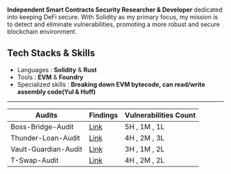<!-- <h1 align="center"> Hello World 🌍 I'm Aditya <img src="https://raw.githubusercontent.com/ABSphreak/ABSphreak/master/gifs/Hi.gif" width="30px">
</h1>  
<br/>
<span> <img src="https://visitor-badge.laobi.icu/badge?page_id=adityaxxz" align="right" alt="visitors"/> </span>
  <h1 style="strong">Howdy <img src="https://slackmojis.com/emojis/8809-wave_hello/download" alt="hello" width=35 /> Aditya Here!  </h1>
  -->
<br/>
<!-- <h3 align="center"> -->
<!-- <img src="https://user-images.githubusercontent.com/73097560/115834477-dbab4500-a447-11eb-908a-139a6edaec5c.gif" width="100%"></a> -->

__Independent Smart Contracts Security Researcher & Developer__ dedicated into keeping DeFi secure. With Solidity as my primary focus, my mission is to detect and eliminate vulnerabilities, promoting a more robust and secure blockchain environment.

<!-- <img src="https://user-images.githubusercontent.com/73097560/115834477-dbab4500-a447-11eb-908a-139a6edaec5c.gif" width="100%"></a> -->
<!-- <h3 align="left">🌐Connect w/ me:</h3> -->
<!-- <p align="left">


<a href="https://instagram.com/adiityaxxz" target="blank"><img align="center" src="https://raw.githubusercontent.com/rahuldkjain/github-profile-readme-generator/master/src/images/icons/Social/instagram.svg" alt="adityaranjan" height="34" width="40" /></a>
<a href="https://twitter.com/adiityatwt" target="blank"><img align="center" src="https://raw.githubusercontent.com/rahuldkjain/github-profile-readme-generator/master/src/images/icons/Social/twitter.svg" alt="adityaranjan" height="35" width="40" /></a> -->
<!-- <p align="left" >
	<a href="https://www.linkedin.com/in/aditya-ranjan-bab618257"><img alt="linkedin" width="10%" style="padding:5px" src="https://img.icons8.com/clouds/100/000000/linkedin.png"/></a>
	<a href="https://www.instagram.com/adiityaxxz"><img alt="instagram" width="10%" style="padding:5px" src="https://img.icons8.com/clouds/100/000000/instagram.png"/></a> -->
<!-- 	
### 🌐 Socials:
     [![Instagram](https://img.shields.io/badge/Instagram-%23E4405F.svg?logo=Instagram&logoColor=white)](https://instagram.com/adiityaxxz)
</p>
-->

 <!--  <img src="https://user-images.githubusercontent.com/73097560/115834477-dbab4500-a447-11eb-908a-139a6edaec5c.gif" width="100%"></a> -->
  
 <!-- <img src="https://user-images.githubusercontent.com/73097560/115834477-dbab4500-a447-11eb-908a-139a6edaec5c.gif" width="100%"></a> -->


 ## Tech Stacks & Skills 
- Languages : **Solidity** & **Rust**
- Tools : **EVM** & **Foundry**
- Specialized skills : **Breaking down EVM bytecode, can read/write assembly code(Yul & Huff)**


 <!-- ### Tech Stack:
![C++](https://img.shields.io/badge/c++-%2300599C.svg?style=for-the-badge&logo=c%2B%2B&logoColor=white) ![Java](https://img.shields.io/badge/java-%23ED8B00.svg?style=for-the-badge&logo=java&logoColor=white)  ![Python](https://img.shields.io/badge/python-3670A0?style=for-the-badge&logo=python&logoColor=ffdd54) ![MySQL](https://img.shields.io/badge/mysql-%2300f.svg?style=for-the-badge&logo=mysql&logoColor=white) ![Kubernetes](https://img.shields.io/badge/kubernetes-%23326ce5.svg?style=for-the-badge&logo=kubernetes&logoColor=white) ![Docker](https://img.shields.io/badge/docker-%230db7ed.svg?style=for-the-badge&logo=docker&logoColor=white) -->


 <!--  <img src="https://user-images.githubusercontent.com/73097560/115834477-dbab4500-a447-11eb-908a-139a6edaec5c.gif" width="100%"></a> -->
---
 <!-- ![adityaxxz's GitHub stats](https://github-readme-stats.vercel.app/api?username=adityaxxz&show_icons=true&theme=synthwave) -->

  
|Audits | Findings | Vulnerabilities Count
|--|--|--|
|Boss-Bridge-Audit | [Link](https://github.com/adityaxxz/Boss-Bridge-Audit/blob/main/audit-data/findings.md) | 5H , 1M , 1L | 
|Thunder-Loan-Audit | [Link](https://github.com/adityaxxz/ThunderLoan-Audit/blob/main/audit-data/findings.md) | 4H , 2M , 3L | 
|Vault-Guardian-Audit | [Link](https://github.com/adityaxxz/Vault-Guardian-Audit/blob/main/audit-data/findings.md) | 3H , 1M , 2L |
|T-Swap-Audit | [Link](https://github.com/adityaxxz/TSwap-Audit/blob/main/audit-data/findings.md) | 4H , 2M , 2L |



<!-- &nbsp; &nbsp; &nbsp; ![Top Langs](https://github-readme-stats.vercel.app/api/top-langs/?username=adityaxxz&layout=donut&align=right&title_color=2b213a&icon_color=2b213a&text_color=2b213a&bg_color=8e8cd8&text_bold=true)  -->

<!--
![adityaxxz's GitHub stats](https://github-readme-stats.vercel.app/api?username=adityaxxz&show_icons=true&title_color=2b213a&icon_color=2b213a&text_color=2b213a&bg_color=8e8cd8&card_width=400) &nbsp; -->

<!-- Circular side by side stats -->
<!--
<a href="https://github.com/anuraghazra/github-readme-stats">
  <img height=200 align="center" src="https://github-readme-stats.vercel.app/api?username=adityaxxz&show_icons=true&title_color=2b213a&icon_color=2b213a&text_color=2b213a&bg_color=8e8cd8" />
</a>
&nbsp; &nbsp; &nbsp; &nbsp; &nbsp; &nbsp; 
<a href="https://github.com/anuraghazra/github-readme-stats">
  <img height=200 align="center" src="https://github-readme-stats.vercel.app/api/top-langs/?username=adityaxxz&layout=donut&align=right&title_color=2b213a&icon_color=2b213a&text_color=2b213a&bg_color=8e8cd8&text_bold=true" />
</a>
-->

<!-- ### PROFILE VIEWS 
![VisitorCount](https://profile-counter.glitch.me/adityaxxz/count.svg) -->


<!--
**adityaxxz/adityaxxz** is a ✨ _special_ ✨ repository because its `README.md` (this file) appears on your GitHub profile.

Here are some ideas to get you started:

- 🔭 I’m currently working on 
- 🌱 I’m currently learning ...
- 👯 I’m looking to collaborate on ...
- 🤔 I’m looking for help with ...
- 💬 Ask me about ...
- 📫 How to reach me: ...
- 😄 Pronouns: ...
- ⚡ Fun fact: ...
-->


<!--


## 🌐 Socials:
[![Instagram](https://img.shields.io/badge/Instagram-%23E4405F.svg?logo=Instagram&logoColor=white)](https://instagram.com/adiityaxxz) [![LinkedIn](https://img.shields.io/badge/LinkedIn-%230077B5.svg?logo=linkedin&logoColor=white)](https://linkedin.com/in/https://www.linkedin.com/public-profile/settings?lipi=urn%3Ali%3Apage%3Ad_flagship3_profile_self_edit_contact-info%3Bvv7ZfdWNREmdeEUm69XJ5Q%3D%3D) [![Twitter](https://img.shields.io/badge/Twitter-%231DA1F2.svg?logo=Twitter&logoColor=white)](https://twitter.com/adiityatwt) 
# 📊 GitHub Stats:
![](https://github-readme-stats.vercel.app/api?username=adityaxxz&theme=radical&hide_border=false&include_all_commits=false&count_private=false)<br/>
![](https://github-readme-streak-stats.herokuapp.com/?user=adityaxxz&theme=radical&hide_border=false)<br/>
![](https://github-readme-stats.vercel.app/api/top-langs/?username=adityaxxz&theme=radical&hide_border=false&include_all_commits=false&count_private=false&layout=compact)

<!-- Proudly created with GPRM ( https://gprm.itsvg.in ) -->  




